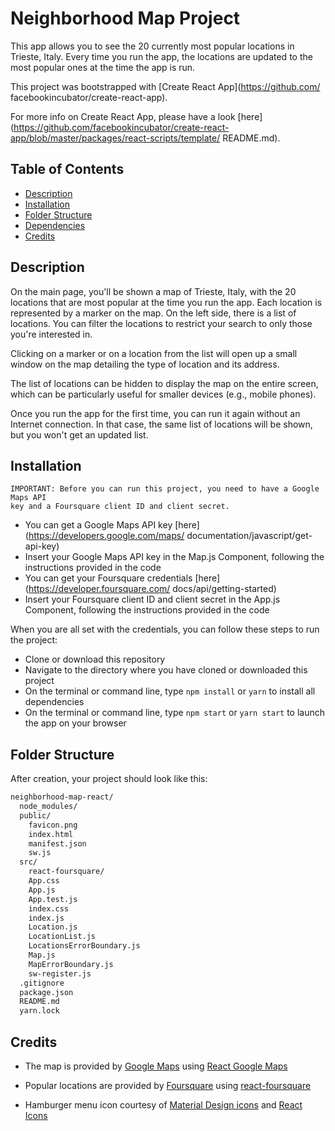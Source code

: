 # Neighborhood Map Project

This app allows you to see the 20 currently most popular locations in Trieste,
Italy. Every time you run the app, the locations are updated to the most
popular ones at the time the app is run.

This project was bootstrapped with [Create React App](https://github.com/
facebookincubator/create-react-app).

For more info on Create React App, please have a look [here](https://github.com/facebookincubator/create-react-app/blob/master/packages/react-scripts/template/
README.md).

## Table of Contents

- [Description](#description)
- [Installation](#installation)
- [Folder Structure](#folder-structure)
- [Dependencies](#dependencies)
- [Credits](#credits)

## Description

On the main page, you'll be shown a map of Trieste, Italy, with the 20 locations
that are most popular at the time you run the app. Each location is represented
by a marker on the map. On the left side, there is a list of locations. You can
filter the locations to restrict your search to only those you're interested in.

Clicking on a marker or on a location from the list will open up a small window
on the map detailing the type of location and its address.

The list of locations can be hidden to display the map on the entire screen,
which can be particularly useful for smaller devices (e.g., mobile phones).

Once you run the app for the first time, you can run it again without an
Internet connection. In that case, the same list of locations will be shown,
but you won't get an updated list.

## Installation

```
IMPORTANT: Before you can run this project, you need to have a Google Maps API
key and a Foursquare client ID and client secret.
```
* You can get a Google Maps API key [here](https://developers.google.com/maps/
documentation/javascript/get-api-key)
* Insert your Google Maps API key in the Map.js Component, following the
  instructions provided in the code
* You can get your Foursquare credentials [here](https://developer.foursquare.com/
docs/api/getting-started)
* Insert your Foursquare client ID and client secret in the App.js Component,
  following the instructions provided in the code

When you are all set with the credentials, you can follow these steps to run
the project:

* Clone or download this repository
* Navigate to the directory where you have cloned or downloaded this project
* On the terminal or command line, type `npm install` or `yarn` to install all
  dependencies
* On the terminal or command line, type `npm start` or `yarn start` to launch
  the app on your browser

## Folder Structure

After creation, your project should look like this:

```bash
neighborhood-map-react/
  node_modules/
  public/
    favicon.png
    index.html
    manifest.json
    sw.js
  src/
    react-foursquare/
    App.css
    App.js
    App.test.js
    index.css
    index.js
    Location.js
    LocationList.js
    LocationsErrorBoundary.js
    Map.js
    MapErrorBoundary.js
    sw-register.js
  .gitignore
  package.json
  README.md
  yarn.lock
```

## Credits

* The map is provided by [Google Maps](https://www.google.com/maps) using
[React Google Maps](https://github.com/tomchentw/react-google-maps)

* Popular locations are provided by [Foursquare](https://foursquare.com/) using
[react-foursquare](https://github.com/foursquare/react-foursquare)

* Hamburger menu icon courtesy of [Material Design icons](http://google.github.io/material-design-icons/) and [React Icons](https://github.com/react-icons/react-icons)

